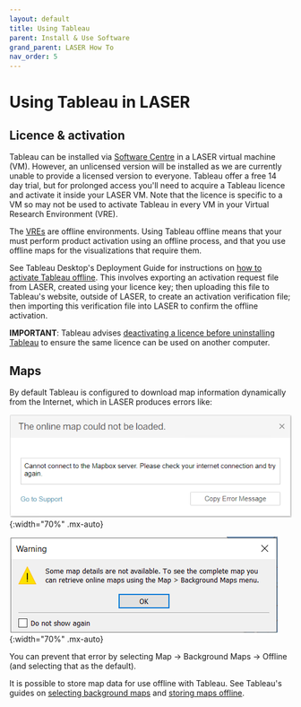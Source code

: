 ```yaml
---
layout: default
title: Using Tableau
parent: Install & Use Software
grand_parent: LASER How To
nav_order: 5
---
```


# Using Tableau in LASER

## Licence & activation

Tableau can be installed via [Software Centre](./index.html) in a LASER virtual machine (VM). However, an unlicensed version will be installed as we are currently unable to provide a licensed version to everyone. Tableau offer a free 14 day trial, but for prolonged access you'll need to acquire a Tableau licence and activate it inside your LASER VM. Note that the licence is specific to a VM so may not be used to activate Tableau in every VM in your Virtual Research Environment (VRE).

The [VREs](../../laser_info/laser.html) are offline environments. Using Tableau offline means that your must perform product activation using an offline process, and that you use offline maps for the visualizations that require them.

See Tableau Desktop's Deployment Guide for instructions on [how to activate Tableau offline](https://help.tableau.com/current/desktopdeploy/en-us/desktop_deploy_activate_license.htm#offline). This involves exporting an activation request file from LASER, created using your licence key; then uploading this file to Tableau's website, outside of LASER, to create an activation verification file; then importing this verification file into LASER to confirm the offline activation.

**IMPORTANT**: Tableau advises [deactivating a licence before uninstalling Tableau](https://help.tableau.com/current/desktopdeploy/en-us/desktop_deploy_move_or_deactivate.htm) to ensure the same licence can be used on another computer.

## Maps

By default Tableau is configured to download map information dynamically from the Internet, which in LASER produces errors like:

![Screenshot showing error that Tableau could not load online map](../../../images/tableau/tableau_map_error_1.png){:width="70%" .mx-auto}

![Screenshot showing  warning that some maps are not available and advice to retrieve online maps using Background Maps menu](../../../images/tableau/tableau_map_error_2.png){:width="70%" .mx-auto}

You can prevent that error by selecting Map -> Background Maps -> Offline (and selecting that as the default).

It is possible to store map data for use offline with Tableau. See Tableau's guides on [selecting background maps](https://help.tableau.com/current/pro/desktop/en-us/maps_mapsources.htm) and [storing maps offline](https://help.tableau.com/current/pro/desktop/en-us/maps_offline.htm).
